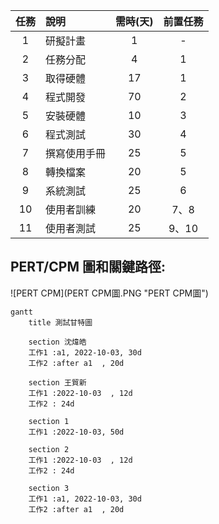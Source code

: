 |任務|說明|需時(天)|前置任務|
|:--:|:--|:--:|:--:|
|1|研擬計畫|1|-|
|2|任務分配|4|1|
|3|取得硬體|17|1|
|4|程式開發|70|2|
|5|安裝硬體|10|3|
|6|程式測試|30|4|
|7|撰寫使用手冊|25|5|
|8|轉換檔案|20|5|
|9|系統測試|25|6|
|10|使用者訓練|20|7、8|
|11|使用者測試|25|9、10|

## PERT/CPM 圖和關鍵路徑:
![PERT CPM](PERT CPM圖.PNG "PERT CPM圖")

```mermaid
gantt
    title 測試甘特圖

    section 沈煒皓
    工作1 :a1, 2022-10-03, 30d
    工作2 :after a1  , 20d
    
    section 王貿新
    工作1 :2022-10-03  , 12d
    工作2 : 24d
    
    section 1
    工作1 :2022-10-03, 50d
    
    section 2
    工作1 :2022-10-03  , 12d
    工作2 : 24d
    
    section 3
    工作1 :a1, 2022-10-03, 30d
    工作2 :after a1  , 20d
```

